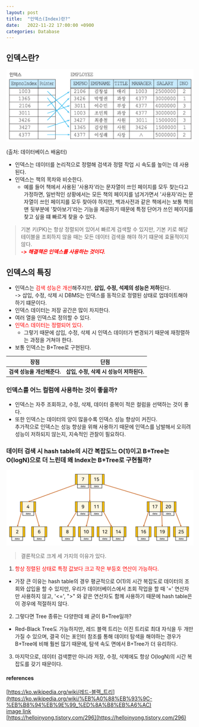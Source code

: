 ```yaml
---
layout: post
title:  "인덱스(Index)란?"
date:   2022-11-22 17:00:00 +0900
categories: Database
---
```


## 인덱스란?

<img src="/public/img/index-db.png" width="" height="" alt="인덱스" />

(출처: 데이터베이스 배움터)

- 인덱스는 데이터를 논리적으로 정렬해 검색과 정렬 작업 시 속도를 높이는 데 사용된다.
- 인덱스는 책의 목차와 비슷한다.
  - 예를 들어 책에서 사용된 '사용자'라는 문자열이 쓰인 페이지를 모두 찾는다고 가정하면, 일반적인 상황에서는 모든 책의 페이지를 넘겨가면서 '사용자'라는 문자열이 쓰인
  페이지를 모두 찾아야 하지만, 백과사전과 같은 책에서는 보통 책의 맨 뒷부분에 '찾아보기'라는 기능을 제공하기 때문에 특정 단어가 쓰인 페이지를 찾고 싶을 떄 빠르게 찾을 수 있다.
  
> 기본 키(PK)는 항상 정렬되어 있어서 빠르게 검색할 수 있지만, 기본 키로 해당 테이블을 조회하지 않을 때는 모든 데이터 검색을 해야 하기 떄문에 효율적이지 않다.   
> <span style="color:red;">***-> 해결책은 인덱스를 사용하는 것이다.***</span>

## 인덱스의 특징
- 인덱스는 <span style="color:red;">검색 성능은 개선</span>해주지만, **삽입, 수정, 석제의 성능은 저하**된다.    
-> 삽입, 수정, 삭제 시 DBMS는 인덱스를 동적으로 정렬된 상태로 업데이트해야 하기 떄문이다.
- 인덱스 데이터는 저장 공간은 많이 차지한다.
- 여러 열을 인덱스로 정의할 수 있다.
- <span style="color:red;">인덱스 데이터는 정렬되어 있다.</span>
  - 그렇기 때문에 삽입, 수정, 삭제 시 인덱스 데이터가 변경되기 때문에 재정렬하는 과정을 거쳐야 한다.
- 보통 인덱스는 B+Tree로 구현된다.

|        장점         |             단점             |
|:-----------------:|:--------------------------:|
| **검색 성능을 개선해준다.** | **삽입, 수정, 삭제 시 성능이 저하된다.** |


### 인덱스를 어느 컬럼에 사용하는 것이 좋을까?
- 인덱스는 자주 조회하고, 수정, 삭제, 데이터 중복이 적은 컬럼을 선택하는 것이 좋다.
- 또한 인덱스는 데이터의 양이 많을수록 인덱스 성능 향상이 커진다.   
추가적으로 인덱스는 성능 향상을 위해 사용하기 때문에 인덱스를 남발해서 오히려 성능이 저하되지 않는지, 지속적인 관찰이 필요하다.

### 데이터 검색 시 hash table의 시간 복잡도느 O(1)이고 B+Tree는 O(logN)으로 더 느린데 왜 Index는 B+Tree로 구현될까?

<img src="/public/img/btree.png" width="" height="" alt="btree" />

> 결론적으로 크게 세 가지의 이유가 있다.

1. <span style="color:red;">항상 정렬된 상태로 특정 값보다 크고 작은 부등호 연산이 가능하다.</span>
- 가장 큰 이유는 hash table의 경우 평균적으로 O(1)의 시간 복잡도로 데이터의 조회와 삽입을 할 수 있지만, 우리가 데이터베이스에서
조회 작업을 할 때 '=' 연산자만 사용하지 않고, '<=', ">" 와 같은 연산자도 함께 사용하기 때문에 hash table은 이 경우에 적절하지 않다.

2. 그렇다면 Tree 종류는 다양한데 왜 굳이 B+Tree일까? 
- Red-Black Tree도 가능하지만, 레드 블랙 트리는 이진 트리로 최대 자식을 두 개만 가질 수 있으며, 결국 이는 포인터 참조를 통해 데이터 탐색을 해야하는 경우가   
B+Tree에 비해 훨씬 많기 때문에, 탐색 속도 면에서 B+Tree가 더 유리하다.

3. 마지막으로, 데이터 검색뿐만 아니라 저장, 수정, 삭제에도 항상 O(logN)의 시간 복잡도를 갖기 때문이다.

#### references
[https://ko.wikipedia.org/wiki/레드-블랙_트리](https://ko.wikipedia.org/wiki/%EB%A0%88%EB%93%9C-%EB%B8%94%EB%9E%99_%ED%8A%B8%EB%A6%AC)   
[image link](https://www.google.com/imgres?imgurl=https%3A%2F%2Ft1.daumcdn.net%2Fcfile%2Ftistory%2F999031385BDD405B26&imgrefurl=https%3A%2F%2Fgalid1.tistory.com%2F176&tbnid=H8qxm-fGblcmwM&vet=12ahUKEwiz4O-yrc36AhWiTPUHHQGjDqIQMygAegUIARCyAQ..i&docid=VmeqfyU4iiFSAM&w=181&h=194&q=%ED%8E%B8%ED%96%A5%ED%8A%B8%EB%A6%AC&client=safari&ved=2ahUKEwiz4O-yrc36AhWiTPUHHQGjDqIQMygAegUIARCyAQ)   
[https://helloinyong.tistory.com/296](https://helloinyong.tistory.com/296)